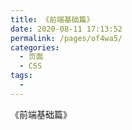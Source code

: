 ```yaml
---
title: 《前端基础篇》
date: 2020-08-11 17:13:52
permalink: /pages/of4wa5/
categories: 
  - 页面
  - CSS
tags: 
  - 
---
```


《前端基础篇》



